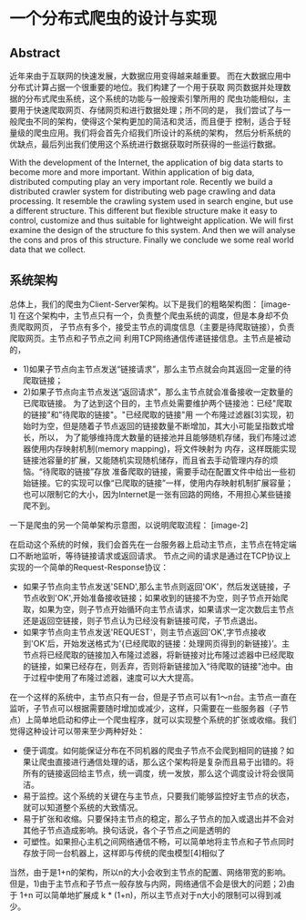 一个分布式爬虫的设计与实现
===========================

Abstract
-----------
近年来由于互联网的快速发展，大数据应用变得越来越重要。
而在大数据应用中分布式计算占据一个很重要的地位。我们构建了一个用于获取
网页数据并处理数据的分布式爬虫系统，这个系统的功能与一般搜索引擎所用的
爬虫功能相似，主要用于快速爬取网页、存储网页和进行数据处理；所不同的是，
我们尝试了与一般爬虫不同的架构，使得这个架构更加的简洁和灵活，而且便于
控制，适合于轻量级的爬虫应用。我们将会首先介绍我们所设计的系统的架构，
然后分析系统的优缺点，最后列出我们使用这个系统进行数据获取时所获得的一些运行数据。

With the development of the Internet, the application of big data starts to 
become more and more important. Within application of big data, distributed
computing play an very important role. Recently we build a distributed crawler
system for distributing web page crawling and data processing. It resemble 
the crawling system used in search engine, but use a different structure.
This different but flexible structure make it easy to control, customize and 
thus suitable for lightweight application. We will first examine the design of
the structure fo this system. And then we will analyse the cons and pros of this
structure. Finally we conclude we some real world data that we collect.



系统架构
----------
总体上，我们的爬虫为Client-Server架构。以下是我们的粗略架构图：
[image-1]
  在这个架构中，主节点只有一个，负责整个爬虫系统的调度，但是本身却不负责爬取网页，
子节点有多个，接受主节点的调度信息（主要是待爬取链接），负责爬取网页。主节点和子节点之间
利用TCP网络通信传递链接信息。主节点是被动的，
 * 1)如果子节点向主节点发送“链接请求”，那么主节点就会向其返回一定量的待爬取链接；
 * 2)如果子节点向主节点发送“返回请求”，那么主节点就会准备接收一定数量的已爬取链接。
为了达到这个目的，主节点处需要维护两个链接池：已经"爬取的链接"和"待爬取的链接"。"已经爬取的链接"用
一个布隆过滤器[3]实现，初始时为空，但是随着子节点返回的链接数量不断增加，其大小可能呈指数式增长，所以，
为了能够维持庞大数量的链接池并且能够随机存储，我们布隆过滤器使用内存映射机制(memory mapping)，将文件映射为
内存，这样既能实现链接池容量的扩展，又能随机实现随机储存，而且省去手动管理内存的烦恼。“待爬取的链接”存放
准备爬取的链接，需要手动在配置文件中给出一些初始链接。它的实现可以像“已爬取的链接”一样，使用内存映射机制扩展容量；
也可以限制它的大小，因为Internet是一张有回路的网络，不用担心某些链接爬不到。

一下是爬虫的另一个简单架构示意图，以说明爬取流程：
[image-2]

  在启动这个系统的时候，我们会首先在一台服务器上启动主节点，主节点在特定端口不断地监听，等待链接请求或返回请求。
节点之间的请求是通过在TCP协议上实现的一个简单的Request-Response协议：
* 如果子节点向主节点发送'SEND',那么主节点则返回'OK'，然后发送链接，子节点收到'OK',开始准备接收链接；如果收到的链接不为空，则子节点开始爬取，如果为空，则子节点开始循环向主节点请求，如果请求一定次数后主节点还是返回空链接，则子节点认为已经没有新链接可爬，子节点退出。
* 如果字节点向主节点发送'REQUEST'，则主节点返回'OK',字节点接收到'OK'后，开始发送格式为'{已经爬取的链接：处理网页得到的新链接}’。主节点将已经爬取的链接加入布隆过滤器，将新链接对比布隆过滤器中已经爬取的链接，如果已经存在，则丢弃，否则将新链接加入“待爬取的链接”池中。由于过程中使用了布隆过滤器，速度可以大大提高。

在一个这样的系统中，主节点只有一台，但是子节点可以有1～n台。主节点一直在监听，子节点可以根据需要随时增加或减少，这样，只需要在一些服务器（子节点）上简单地启动和停止一个爬虫程序，就可以实现整个系统的扩张或收缩。我们觉得这种设计可以带来至少两种好处：
 * 便于调度。如何能保证分布在不同机器的爬虫子节点不会爬到相同的链接？如果让爬虫直接进行通信处理的话，那么这个架构将是复杂而且易于出错的。将所有的链接返回给主节点，统一调度，统一发放，那么这个调度设计将会很简洁。
 * 易于监控。这个系统的关键在与主节点，只要我们能够监控好主节点的状态，就可以知道整个系统的大致情况。
 * 易于扩张和收缩。只要保持主节点的稳定，那么子节点的加入或退出并不会对其他子节点造成影响。换句话说，各个子节点之间是透明的
 * 可塑性。如果担心主机之间网络通信不畅，可以简单地将主节点和子节点同时存放于同一台机器上，这样即与传统的爬虫模型[4]相似了
 
当然，由于是1+n的架构，所以n的大小会收到主节点的配置、网络带宽的影响。但是，1)由于主节点和子节点一般存放与内网，网络通信不会是很大的问题；2)由于 1+n 可以简单地扩展成 k * (1+n)，所以主节点对于n大小的限制可以得到减少。
  
